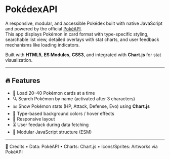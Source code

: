 # PokédexAPI

A responsive, modular, and accessible Pokédex built with native JavaScript and powered by the official [PokéAPI](https://pokeapi.co/).  
This app displays Pokémon in card format with type-specific styling, searchable list view, detailed overlays with stat charts, and user feedback mechanisms like loading indicators.

Built with **HTML5**, **ES Modules**, **CSS3**, and integrated with **Chart.js** for stat visualization.

---

## 🔥 Features

- 🔁 Load 20–40 Pokémon cards at a time
- 🔍 Search Pokémon by name (activated after 3 characters)
- 📊 Show Pokémon stats (HP, Attack, Defense, Evo) using **Chart.js**
- 🎨 Type-based background colors / hover effects
- 📱 Responsive layout
- ⏳ User feedack during data fetching
- 🧩 Modular JavaScript structure (ESM)

---

🙌 Credits
	•	Data: PokéAPI
	•	Charts: Chart.js
	•	Icons/Sprites: Artworks via PokéAPI
